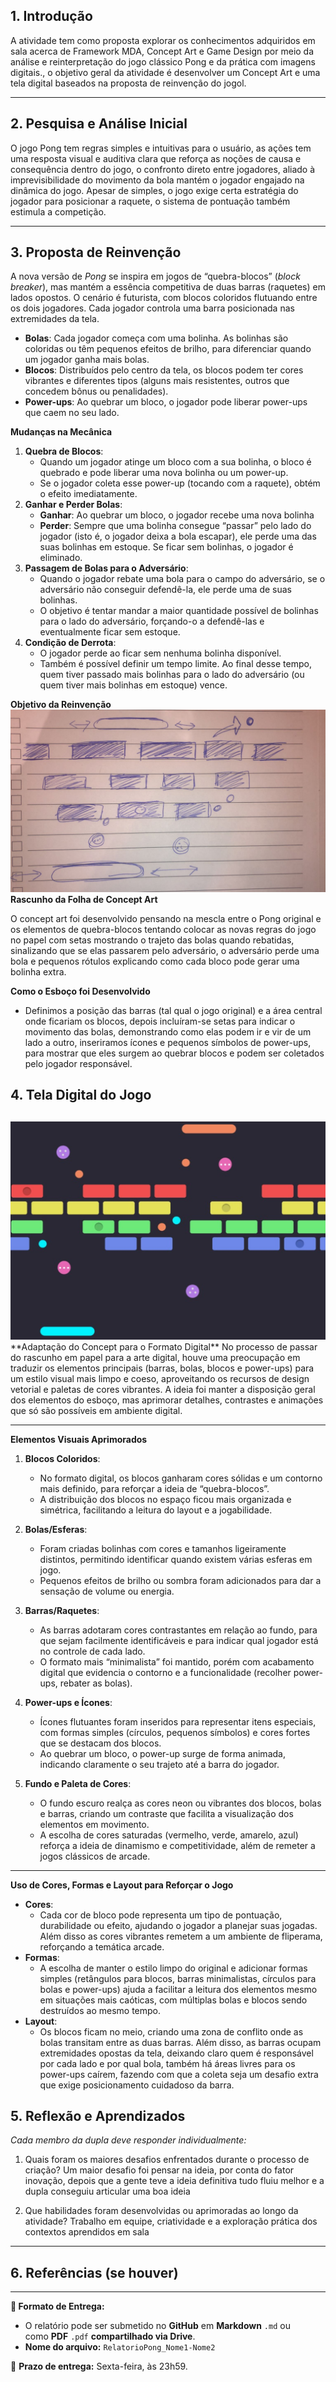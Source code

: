 
## 1. Introdução

[](https://github.com/InteliContent/M1/blob/main/UX-Design/Reinventando-Pong_Template.md#1-introdu%C3%A7%C3%A3o)
A atividade tem como proposta explorar os conhecimentos adquiridos em sala acerca de Framework MDA, Concept Art e Game Design por meio da análise e reinterpretação do jogo clássico Pong e da prática com imagens digitais., o objetivo geral da atividade é desenvolver um Concept Art e uma tela digital baseados na proposta de reinvenção do jogol.

---

## 2. Pesquisa e Análise Inicial

[](https://github.com/InteliContent/M1/blob/main/UX-Design/Reinventando-Pong_Template.md#2-pesquisa-e-an%C3%A1lise-inicial)
O jogo Pong tem regras simples e intuitivas para o usuário, as ações tem uma resposta visual e auditiva clara que reforça as noções de causa e consequência dentro do jogo, o confronto direto entre jogadores, aliado à imprevisibilidade do movimento da bola mantém o jogador engajado na dinâmica do jogo. Apesar de simples, o jogo exige certa estratégia do jogador para posicionar a raquete, o sistema de pontuação também estimula a competição.

---

## 3. Proposta de Reinvenção

[](https://github.com/InteliContent/M1/blob/main/UX-Design/Reinventando-Pong_Template.md#3-proposta-de-reinven%C3%A7%C3%A3o)

A nova versão de _Pong_ se inspira em jogos de “quebra-blocos” (_block breaker_), mas mantém a essência competitiva de duas barras (raquetes) em lados opostos. O cenário é futurista, com blocos coloridos flutuando entre os dois jogadores. Cada jogador controla uma barra posicionada nas extremidades da tela. 
- **Bolas**: Cada jogador começa com uma bolinha. As bolinhas são coloridas ou têm pequenos efeitos de brilho, para diferenciar quando um jogador ganha mais bolas.
- **Blocos**: Distribuídos pelo centro da tela, os blocos podem ter cores vibrantes e diferentes tipos (alguns mais resistentes, outros que concedem bônus ou penalidades).
- **Power-ups**: Ao quebrar um bloco, o jogador pode liberar power-ups que caem no seu lado.

**Mudanças na Mecânica**

1. **Quebra de Blocos**:
    - Quando um jogador atinge um bloco com a sua bolinha, o bloco é quebrado e pode liberar uma nova bolinha ou um power-up.
    - Se o jogador coleta esse power-up (tocando com a raquete), obtém o efeito imediatamente.
2. **Ganhar e Perder Bolas**:
    - **Ganhar**: Ao quebrar um bloco, o jogador recebe uma nova bolinha
    - **Perder**: Sempre que uma bolinha consegue “passar” pelo lado do jogador (isto é, o jogador deixa a bola escapar), ele perde uma das suas bolinhas em estoque. Se ficar sem bolinhas, o jogador é eliminado.
3. **Passagem de Bolas para o Adversário**:
    - Quando o jogador rebate uma bola para o campo do adversário, se o adversário não conseguir defendê-la, ele perde uma de suas bolinhas.
    - O objetivo é tentar mandar a maior quantidade possível de bolinhas para o lado do adversário, forçando-o a defendê-las e eventualmente ficar sem estoque.
4. **Condição de Derrota**:
    - O jogador perde ao ficar sem nenhuma bolinha disponível.
    - Também é possível definir um tempo limite. Ao final desse tempo, quem tiver passado mais bolinhas para o lado do adversário (ou quem tiver mais bolinhas em estoque) vence.


**Objetivo da Reinvenção**
<img src = "Captura de tela 2025-02-14 213446.png" alt = "concept art">
**Rascunho da Folha de Concept Art**

O concept art foi desenvolvido pensando na mescla entre o Pong original e os elementos de quebra-blocos tentando colocar as novas regras do jogo no papel com setas mostrando o trajeto das bolas quando rebatidas, sinalizando que se elas passarem pelo adversário, o adversário perde uma bola e pequenos rótulos explicando como cada bloco pode gerar uma bolinha extra.

**Como o Esboço foi Desenvolvido**

- Definimos a posição das barras (tal qual o jogo original) e a área central onde ficariam os blocos, depois incluíram-se setas para indicar o movimento das bolas, demonstrando como elas podem ir e vir de um lado a outro, inseriramos ícones e pequenos símbolos de power-ups, para mostrar que eles surgem ao quebrar blocos e podem ser coletados pelo jogador responsável.

## 4. Tela Digital do Jogo

[](https://github.com/InteliContent/M1/blob/main/UX-Design/Reinventando-Pong_Template.md#4-tela-digital-do-jogo)
---
<img src = "Captura de tela 2025-02-14 214012.png" alt = "imagem digital ">
**Adaptação do Concept para o Formato Digital**  
No processo de passar do rascunho em papel para a arte digital, houve uma preocupação em traduzir os elementos principais (barras, bolas, blocos e power-ups) para um estilo visual mais limpo e coeso, aproveitando os recursos de design vetorial e paletas de cores vibrantes. A ideia foi manter a disposição geral dos elementos do esboço, mas aprimorar detalhes, contrastes e animações que só são possíveis em ambiente digital.

---

**Elementos Visuais Aprimorados**

1. **Blocos Coloridos**:
    
    - No formato digital, os blocos ganharam cores sólidas e um contorno mais definido, para reforçar a ideia de “quebra-blocos”.
    - A distribuição dos blocos no espaço ficou mais organizada e simétrica, facilitando a leitura do layout e a jogabilidade.
2. **Bolas/Esferas**:
    
    - Foram criadas bolinhas com cores e tamanhos ligeiramente distintos, permitindo identificar quando existem várias esferas em jogo.
    - Pequenos efeitos de brilho ou sombra foram adicionados para dar a sensação de volume ou energia.
3. **Barras/Raquetes**:
    
    - As barras adotaram cores contrastantes em relação ao fundo, para que sejam facilmente identificáveis e para indicar qual jogador está no controle de cada lado.
    - O formato mais “minimalista” foi mantido, porém com acabamento digital que evidencia o contorno e a funcionalidade (recolher power-ups, rebater as bolas).
4. **Power-ups e Ícones**:
    
    - Ícones flutuantes foram inseridos para representar itens especiais, com formas simples (círculos, pequenos símbolos) e cores fortes que se destacam dos blocos.
    - Ao quebrar um bloco, o power-up surge de forma animada, indicando claramente o seu trajeto até a barra do jogador.
5. **Fundo e Paleta de Cores**:
    
    - O fundo escuro realça as cores neon ou vibrantes dos blocos, bolas e barras, criando um contraste que facilita a visualização dos elementos em movimento.
    - A escolha de cores saturadas (vermelho, verde, amarelo, azul) reforça a ideia de dinamismo e competitividade, além de remeter a jogos clássicos de arcade.

---

**Uso de Cores, Formas e Layout para Reforçar o Jogo**

- **Cores**:  
	* Cada cor de bloco pode representa um tipo de pontuação, durabilidade ou efeito, ajudando o jogador a planejar suas jogadas. Além disso as cores vibrantes remetem a um ambiente de fliperama, reforçando a temática arcade.
- **Formas**:
    - A escolha de manter o estilo limpo do original e adicionar formas simples (retângulos para blocos, barras minimalistas, círculos para bolas e power-ups) ajuda a facilitar a leitura dos elementos mesmo em situações mais caóticas, com múltiplas bolas e blocos sendo destruídos ao mesmo tempo.
- **Layout**:
	* Os blocos ficam no meio, criando uma zona de conflito onde as bolas transitam entre as duas barras. Além disso, as barras ocupam extremidades opostas da tela, deixando claro quem é responsável por cada lado e por qual bola, também há áreas livres para os power-ups caírem, fazendo com que a coleta seja um desafio extra que exige posicionamento cuidadoso da barra.
## 5. Reflexão e Aprendizados

[](https://github.com/InteliContent/M1/blob/main/UX-Design/Reinventando-Pong_Template.md#5-reflex%C3%A3o-e-aprendizados)

_Cada membro da dupla deve responder individualmente:_

1. Quais foram os maiores desafios enfrentados durante o processo de criação?
   Um maior desafio foi pensar na ideia, por conta do fator inovação, depois que a gente teve a ideia definitiva tudo fluiu melhor e a dupla conseguiu articular uma boa ideia

2. Que habilidades foram desenvolvidas ou aprimoradas ao longo da atividade?
   Trabalho em equipe, criatividade e a exploração prática dos contextos aprendidos em sala
---

## 6. Referências (se houver)

[](https://github.com/InteliContent/M1/blob/main/UX-Design/Reinventando-Pong_Template.md#6-refer%C3%AAncias-se-houver)

---

**📝 Formato de Entrega:**

- O relatório pode ser submetido no **GitHub** em **Markdown** `.md` ou como **PDF** `.pdf` **compartilhado via Drive**.
- **Nome do arquivo:** `RelatorioPong_Nome1-Nome2`

📌 **Prazo de entrega:** Sexta-feira, às 23h59.
